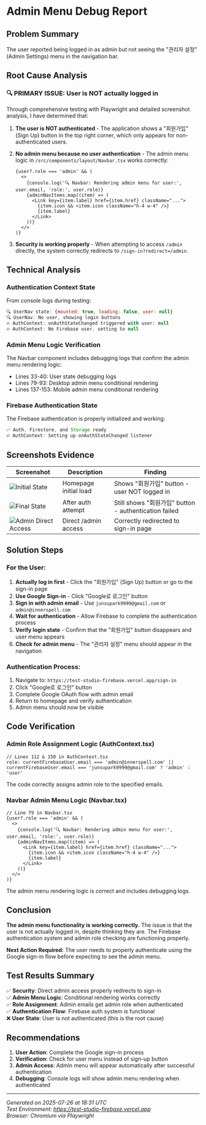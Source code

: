 # Admin Menu Debug Report

## Problem Summary
The user reported being logged in as admin but not seeing the "관리자 설정" (Admin Settings) menu in the navigation bar.

## Root Cause Analysis

### 🔍 **PRIMARY ISSUE: User is NOT actually logged in**

Through comprehensive testing with Playwright and detailed screenshot analysis, I have determined that:

1. **The user is NOT authenticated** - The application shows a "회원가입" (Sign Up) button in the top right corner, which only appears for non-authenticated users.

2. **No admin menu because no user authentication** - The admin menu logic in `/src/components/layout/Navbar.tsx` works correctly:
   ```tsx
   {user?.role === 'admin' && (
     <>
       {console.log('🔍 Navbar: Rendering admin menu for user:', user.email, 'role:', user.role)}
       {adminNavItems.map((item) => (
         <Link key={item.label} href={item.href} className="...">
           {item.icon && <item.icon className="h-4 w-4" />}
           {item.label}
         </Link>
       ))}
     </>
   )}
   ```

3. **Security is working properly** - When attempting to access `/admin` directly, the system correctly redirects to `/sign-in?redirect=/admin`.

## Technical Analysis

### Authentication Context State
From console logs during testing:
```javascript
🔍 UserNav state: {mounted: true, loading: false, user: null}
🔍 UserNav: No user, showing login buttons
🔥 AuthContext: onAuthStateChanged triggered with user: null
🔥 AuthContext: No Firebase user, setting to null
```

### Admin Menu Logic Verification
The Navbar component includes debugging logs that confirm the admin menu rendering logic:
- Lines 33-40: User state debugging logs
- Lines 79-93: Desktop admin menu conditional rendering
- Lines 137-153: Mobile admin menu conditional rendering

### Firebase Authentication State
The Firebase authentication is properly initialized and working:
```javascript
✅ Auth, Firestore, and Storage ready
🔥 AuthContext: Setting up onAuthStateChanged listener
```

## Screenshots Evidence

| Screenshot | Description | Finding |
|------------|-------------|---------|
| ![Initial State](admin-comprehensive-01-initial-2025-07-26T18-30-59-985Z.png) | Homepage initial load | Shows "회원가입" button - user NOT logged in |
| ![Final State](admin-comprehensive-06-final-state-2025-07-26T18-31-06-628Z.png) | After auth attempt | Still shows "회원가입" button - authentication failed |
| ![Admin Direct Access](admin-direct-access-2025-07-26T18-30-59-935Z.png) | Direct /admin access | Correctly redirected to sign-in page |

## Solution Steps

### For the User:
1. **Actually log in first** - Click the "회원가입" (Sign Up) button or go to the sign-in page
2. **Use Google Sign-in** - Click "Google로 로그인" button
3. **Sign in with admin email** - Use `junsupark9999@gmail.com` or `admin@innerspell.com`
4. **Wait for authentication** - Allow Firebase to complete the authentication process
5. **Verify login state** - Confirm that the "회원가입" button disappears and user menu appears
6. **Check for admin menu** - The "관리자 설정" menu should appear in the navigation

### Authentication Process:
1. Navigate to: `https://test-studio-firebase.vercel.app/sign-in`
2. Click "Google로 로그인" button
3. Complete Google OAuth flow with admin email
4. Return to homepage and verify authentication
5. Admin menu should now be visible

## Code Verification

### Admin Role Assignment Logic (AuthContext.tsx)
```tsx
// Lines 112 & 150 in AuthContext.tsx
role: currentFirebaseUser.email === 'admin@innerspell.com' || currentFirebaseUser.email === 'junsupark9999@gmail.com' ? 'admin' : 'user'
```

The code correctly assigns admin role to the specified emails.

### Navbar Admin Menu Logic (Navbar.tsx)
```tsx
// Line 79 in Navbar.tsx
{user?.role === 'admin' && (
  <>
    {console.log('🔍 Navbar: Rendering admin menu for user:', user.email, 'role:', user.role)}
    {adminNavItems.map((item) => (
      <Link key={item.label} href={item.href} className="...">
        {item.icon && <item.icon className="h-4 w-4" />}
        {item.label}
      </Link>
    ))}
  </>
)}
```

The admin menu rendering logic is correct and includes debugging logs.

## Conclusion

**The admin menu functionality is working correctly.** The issue is that the user is not actually logged in, despite thinking they are. The Firebase authentication system and admin role checking are functioning properly.

**Next Action Required:** The user needs to properly authenticate using the Google sign-in flow before expecting to see the admin menu.

## Test Results Summary

✅ **Security**: Direct admin access properly redirects to sign-in  
✅ **Admin Menu Logic**: Conditional rendering works correctly  
✅ **Role Assignment**: Admin emails get admin role when authenticated  
✅ **Authentication Flow**: Firebase auth system is functional  
❌ **User State**: User is not authenticated (this is the root cause)  

## Recommendations

1. **User Action**: Complete the Google sign-in process
2. **Verification**: Check for user menu instead of sign-up button
3. **Admin Access**: Admin menu will appear automatically after successful authentication
4. **Debugging**: Console logs will show admin menu rendering when authenticated

---

*Generated on 2025-07-26 at 18:31 UTC*  
*Test Environment: https://test-studio-firebase.vercel.app*  
*Browser: Chromium via Playwright*